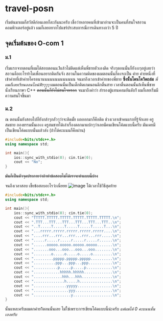 # travel-posn

เริ่มต้นมาผมก็สวัสดีก่อนเลยก็ละกันนะครับ
เชื่อว่าหลายคนที่เข้ามาอ่านจะเป็นคนที่สนใจสอวนคอมพิวเตอร์อยู่แล้ว
ผมก็เลยอยากไปแชร์ประสบการณืการเดินทางกว่า 5 ปี

## จุดเริ่มต้นของ O-com 1

### ม.1

เริ่มแรกจากตอนที่ผมได้สอบตอนม.1แล้วไม่ติดแต่เห็นพี่ชายตัวเองติด  จริงๆตอนนั้นก็ยังงงๆอยู่เลยว่าสอวนคืออะไรทำไมเพื่อนอยากติดกันจัง
สอวนในความคิดของผมตอนนั้นก็คงจะเป็น ค่าย  ค่ายหนึ่งที่เข้าค่ายที่เข้าค่ายโครตนานนนนนนนนนนนนน
จนมาถึงเวลาเข้าค่ายของพี่ชาย
**ซึ่งนั้นโดนโควิดถล่ม**
*พี่ผมก็เลยเรียนออนไลน์ฟิรๆๆๆ*
ผมตอนนั้นเป็นเด็กติดเกมนอนดึกตื่นสาย
เวลาตื่นตอนนั้นก้เห็นพี่ชายนั่งเรียนภาษา C++
~~ตอนนั้นก็ยังไม่สนใจหรอก~~
จนมาถึงคำว่า สำรองผู้แทนคอมอันดับ1
ผมก็เลยเริ่มมีความสนใจขึ้นมา

### ม.2

ณ ตอนนั้นยังสอบไปก็ยังกล้าๆกลัวๆว่าจะติดมั้ย ผลออกมาก็คือติด
ช่วงเวลาเข้าคนแรกที่รู้จักเลย ครูสมชาย กองธรรมนั้นเองง
ครูสมชายได้เล่าเรื่องตลกมาแปกๆว่าเลยมีคนเขียนโค้ดแบบนี้ครับ
มันเคยมีเป็นเขียนโค้ดแบบนั้นแล้วส่ง (ถ้าได้คะแนนก็คือผ่าน)

```cpp
#include<bits/stdc++.h>
using namespace std;

int main(){
	ios::sync_with_stdio(0); cin.tie(0);
	cout << "No";
}
```
~~มันก็เป็นตัวจุดประกายว่าถ้าทำข้อสอบไม่ได้เราจะทำแบบนี้บ้าง~~

จนถึงเวลาสอบ
เชี้ยข้อสอบอะไรว่ะเนี่ยยย
![image](https://github.com/user-attachments/assets/0c6dd436-c357-4284-90d2-84f398933115)
ได้เวลาใช้วิธีสุดท้าย
```cpp
#include<bits/stdc++.h>
using namespace std;

int main(){
	ios::sync_with_stdio(0); cin.tie(0);
	cout << "TTTTT.TTTTT.TTTTT.TTTTT.TTTTT.TTTTT.\n";
	cout << ".TTT...TTT...TTT...TTT...TTT...TTT..\n";
	cout << "..T.....T.....T.....T.....T.....T...\n";
	cout << "...rrrrr.rrrrr.rrrrr.rrrrr.rrrrr....\n";
	cout << "....rrr...rrr...rrr...rrr...rrr.....\n";
	cout << ".....r.....r.....r.....r.....r......\n";
	cout << "......ooooo.ooooo.ooooo.ooooo.......\n";
	cout << ".......ooo...ooo...ooo...ooo........\n";
	cout << "........o.....o.....o.....o.........\n";
	cout << ".........ppppp.ppppp.ppppp..........\n";
	cout << "..........ppp...ppp...ppp...........\n";
	cout << "...........p.....p.....p............\n";
	cout << "............hhhhh.hhhhh.............\n";
	cout << ".............hhh...hhh..............\n";
	cout << "..............h.....h...............\n";
	cout << "...............yyyyy................\n";
	cout << "................yyy.................\n";
	cout << ".................y..................\n";
}
```
นั้นแหละครับผมตกค่าย1ตอนนั้นเลย
ไม่ใช่เพราะการเขียนโค้ดแบบนี้น่ะครับ *แต่ผมได้ 0 คะแนนนั้นเองครับ*
